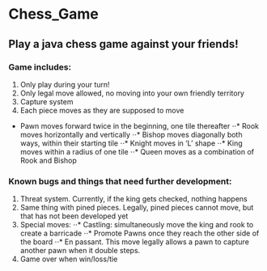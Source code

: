 # Chess_Game

## Play a java chess game against your friends!

### Game includes:
1.	Only play during your turn!
2.	Only legal move allowed, no moving into your own friendly territory
3.	Capture system
4.	Each piece moves as they are supposed to move
* Pawn moves forward twice in the beginning, one tile thereafter
⋅⋅* Rook moves horizontally and vertically
⋅⋅* Bishop moves diagonally both ways, within their starting tile
⋅⋅* Knight moves in ‘L’ shape
⋅⋅* King moves within a radius of one tile
⋅⋅* Queen moves as a combination of Rook and Bishop

### Known bugs and things that need further development:
1.	Threat system. Currently, if the king gets checked, nothing happens
2.	Same thing with pined pieces. Legally, pined pieces cannot move, but that has not been developed yet
3.	Special moves:
⋅⋅* Castling: simultaneously move the king and rook to create a barricade
⋅⋅* Promote Pawns once they reach the other side of the board
⋅⋅* En passant. This move legally allows a pawn to capture another pawn when it double steps.
4.	Game over when win/loss/tie

